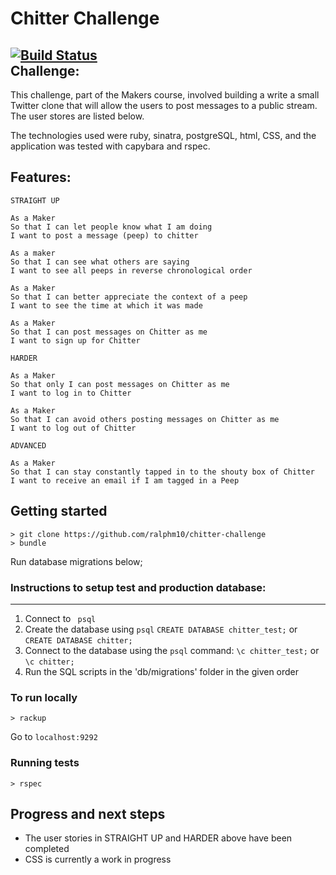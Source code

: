 Chitter Challenge
=================
[![Build Status](https://travis-ci.com/ralphm10/chitter-challenge.svg?branch=master)](https://travis-ci.com/ralphm10/chitter-challenge)<br>
Challenge:
-------

This challenge, part of the Makers course, involved building a write a small Twitter clone that will allow the users to post messages to a public stream. The user stores are listed below.

The technologies used were ruby, sinatra, postgreSQL, html, CSS, and the application was tested with capybara and rspec.

Features:
-------

```
STRAIGHT UP

As a Maker
So that I can let people know what I am doing  
I want to post a message (peep) to chitter

As a maker
So that I can see what others are saying  
I want to see all peeps in reverse chronological order

As a Maker
So that I can better appreciate the context of a peep
I want to see the time at which it was made

As a Maker
So that I can post messages on Chitter as me
I want to sign up for Chitter

HARDER

As a Maker
So that only I can post messages on Chitter as me
I want to log in to Chitter

As a Maker
So that I can avoid others posting messages on Chitter as me
I want to log out of Chitter

ADVANCED

As a Maker
So that I can stay constantly tapped in to the shouty box of Chitter
I want to receive an email if I am tagged in a Peep
```
## Getting started
```
> git clone https://github.com/ralphm10/chitter-challenge
> bundle
```
Run database migrations below;

### Instructions to setup test and production database:
-----

1. Connect to ``` psql```
2. Create the database using ```psql```
```CREATE DATABASE chitter_test;``` or ```CREATE DATABASE chitter;```
3. Connect to the database using the ```psql``` command:
```\c chitter_test;``` or ```\c chitter;```
4. Run the SQL scripts in the 'db/migrations' folder in the given order

### To run locally
```
> rackup
```
Go to <code>localhost:9292</code>

### Running tests
```
> rspec
```

Progress and next steps
----------------------
- The user stories in STRAIGHT UP and HARDER above have been completed
- CSS is currently a work in progress

